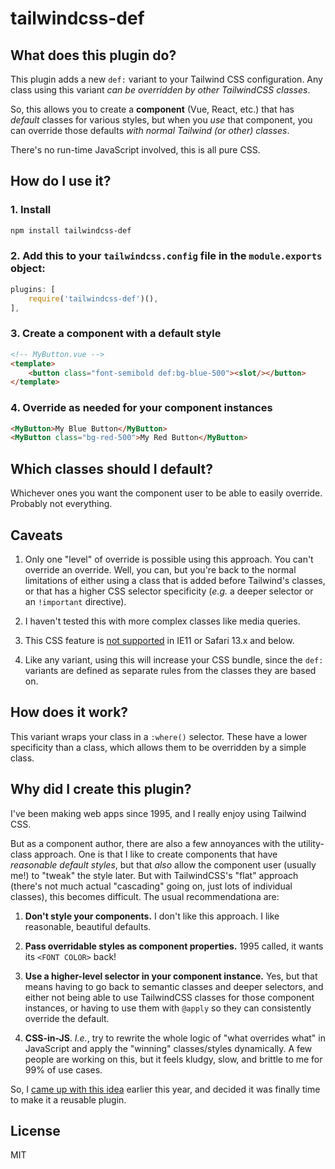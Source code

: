 # tailwindcss-def

## What does this plugin do?

This plugin adds a new `def:` variant to your Tailwind CSS configuration. Any class using this variant _can be overridden by other TailwindCSS classes_.

So, this allows you to create a **component** (Vue, React, etc.) that has _default_ classes for various styles, but when you _use_ that component, you can override those defaults _with normal Tailwind (or other) classes_.

There's no run-time JavaScript involved, this is all pure CSS.

## How do I use it?

### 1. Install

```sh
npm install tailwindcss-def
```

### 2. Add this to your `tailwindcss.config` file in the `module.exports` object:

```js
plugins: [
	require('tailwindcss-def')(),
],
```

### 3. Create a component with a default style

```HTML
<!-- MyButton.vue -->
<template>
	<button class="font-semibold def:bg-blue-500"><slot/></button>
</template>
```

### 4. Override as needed for your component instances

```HTML
<MyButton>My Blue Button</MyButton>
<MyButton class="bg-red-500">My Red Button</MyButton>
```

## Which classes should I default?

Whichever ones you want the component user to be able to easily override. Probably not everything.

## Caveats

1. Only one "level" of override is possible using this approach. You can't override an override. Well, you can, but you're back to the normal limitations of either using a class that is added before Tailwind's classes, or that has a higher CSS selector specificity (_e.g._ a deeper selector or an `!important` directive).

2. I haven't tested this with more complex classes like media queries.

3. This CSS feature is [not supported](https://caniuse.com/mdn-css_selectors_where) in IE11 or Safari 13.x and below.

4. Like any variant, using this will increase your CSS bundle, since the `def:` variants are defined as separate rules from the classes they are based on.

## How does it work?

This variant wraps your class in a `:where()` selector. These have a lower specificity than a class, which allows them to be overridden by a simple class.

## Why did I create this plugin?

I've been making web apps since 1995, and I really enjoy using Tailwind CSS.

But as a component author, there are also a few annoyances with the utility-class approach. One is that I like to create components that have _reasonable default styles_, but that _also_ allow the component user (usually me!) to "tweak" the style later. But with TailwindCSS's "flat" approach (there's not much actual "cascading" going on, just lots of individual classes), this becomes difficult. The usual recommendationa are:

1. **Don't style your components.** I don't like this approach. I like reasonable, beautiful defaults.

2. **Pass overridable styles as component properties.** 1995 called, it wants its `<FONT COLOR>` back!

3. **Use a higher-level selector in your component instance.** Yes, but that means having to go back to semantic classes and deeper selectors, and either not being able to use TailwindCSS classes for those component instances, or having to use them with `@apply` so they can consistently override the default.

4. **CSS-in-JS**. _I.e._, try to rewrite the whole logic of "what overrides what" in JavaScript and apply the "winning" classes/styles dynamically. A few people are working on this, but it feels kludgy, slow, and brittle to me for 99% of use cases.

So, I [came up with this idea](https://github.com/tailwindlabs/tailwindcss/discussions/3523) earlier this year, and decided it was finally time to make it a reusable plugin.

## License

MIT
